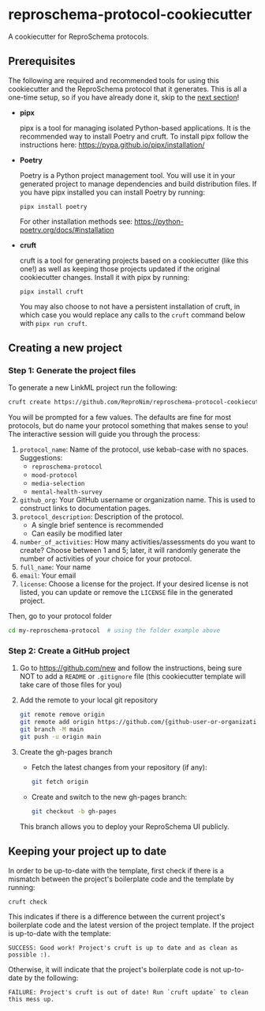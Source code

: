 # reproschema-protocol-cookiecutter
A cookiecutter for ReproSchema protocols.

## Prerequisites

The following are required and recommended tools for using this cookiecutter and the ReproSchema protocol that it generates. This is all a one-time setup, so if you have already done it, skip to the [next section](#creating-a-new-project)!

  * **pipx**
  
    pipx is a tool for managing isolated Python-based applications. It is the recommended way to install Poetry and cruft. To install pipx follow the instructions here: https://pypa.github.io/pipx/installation/

  * **Poetry**
  
    Poetry is a Python project management tool. You will use it in your generated project to manage dependencies and build distribution files. If you have pipx installed you can install Poetry by running: 
     ```shell
     pipx install poetry
     ```
     For other installation methods see: https://python-poetry.org/docs/#installation
  
  * **cruft**

    cruft is a tool for generating projects based on a cookiecutter (like this one!) as well as keeping those projects updated if the original cookiecutter changes. Install it with pipx by running:
    ```shell
    pipx install cruft
    ```
    You may also choose to not have a persistent installation of cruft, in which case you would replace any calls to the `cruft` command below with `pipx run cruft`. 

## Creating a new project

### Step 1: Generate the project files

To generate a new LinkML project run the following:

```bash
cruft create https://github.com/ReproNim/reproschema-protocol-cookiecutter
```

You will be prompted for a few values.  The defaults are fine for most
protocols, but do name your protocol something that makes sense to you!
The interactive session will guide you through the process:

1. `protocol_name`: Name of the protocol, use kebab-case with no spaces.
Suggestions:
    - `reproschema-protocol`
    - `mood-protocol`
    - `media-selection`
    - `mental-health-survey`
2. `github_org`: Your GitHub username or organization name. This is used to construct links to documentation pages.
3. `protocol_description`: Description of the protocol.
    - A single brief sentence is recommended
    - Can easily be modified later
4. `number_of_activities`: How many activities/assessments do you want to create? Choose between 1 and 5; later, it will randomly generate the number of activities of your choice for your protocol.
5. `full_name`: Your name
6. `email`: Your email
7. `license`: Choose a license for the project. If your desired license is not listed, you can update or remove the `LICENSE` file in the generated project.

Then, go to your protocol folder
```bash
cd my-reproschema-protocol  # using the folder example above
```

### Step 2: Create a GitHub project

1. Go to https://github.com/new and follow the instructions, being sure NOT to add a `README` or `.gitignore` file (this cookiecutter template will take care of those files for you)

2. Add the remote to your local git repository

   ```bash
   git remote remove origin
   git remote add origin https://github.com/{github-user-or-organization}/{protocol-name}.git
   git branch -M main
   git push -u origin main
   ```
3. Create the gh-pages branch 
    - Fetch the latest changes from your repository (if any): 
        ```bash 
        git fetch origin 
        ``` 
    - Create and switch to the new gh-pages branch: 
        ```bash 
        git checkout -b gh-pages 
        ``` 
    This branch allows you to deploy your ReproSchema UI publicly. 
    
## Keeping your project up to date

In order to be up-to-date with the template, first check if there is a mismatch
between the project's boilerplate code and the template by running:

```bash
cruft check
```

This indicates if there is a difference between the current project's
boilerplate code and the latest version of the project template. If the project
is up-to-date with the template:

```output
SUCCESS: Good work! Project's cruft is up to date and as clean as possible :).
```

Otherwise, it will indicate that the project's boilerplate code is not
up-to-date by the following:

```output
FAILURE: Project's cruft is out of date! Run `cruft update` to clean this mess up.
```
